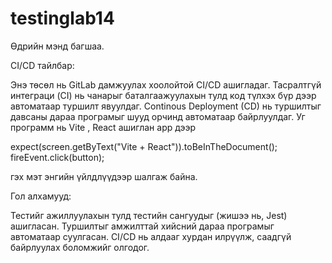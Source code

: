 # testinglab14

Өдрийн мэнд багшаа.

CI/CD тайлбар:

Энэ төсөл нь GitLab дамжуулах хоолойтой CI/CD ашигладаг. Тасралтгүй интеграци (CI) нь чанарыг баталгаажуулахын тулд код түлхэх бүр дээр автоматаар туршилт явуулдаг. Continous Deployment (CD) нь туршилтыг давсаны дараа програмыг шууд орчинд автоматаар байрлуулдаг.
Уг программ нь Vite , React ашиглан app дээр 

expect(screen.getByText("Vite + React")).toBeInTheDocument();
fireEvent.click(button);

гэх мэт энгийн үйлдлүүдээр шалгаж байна.

Гол алхамууд:

Тестийг ажиллуулахын тулд тестийн сангуудыг (жишээ нь, Jest) ашигласан.
Туршилтыг амжилттай хийсний дараа програмыг автоматаар суулгасан.
CI/CD нь алдааг хурдан илрүүлж, саадгүй байрлуулах боломжийг олгодог.
